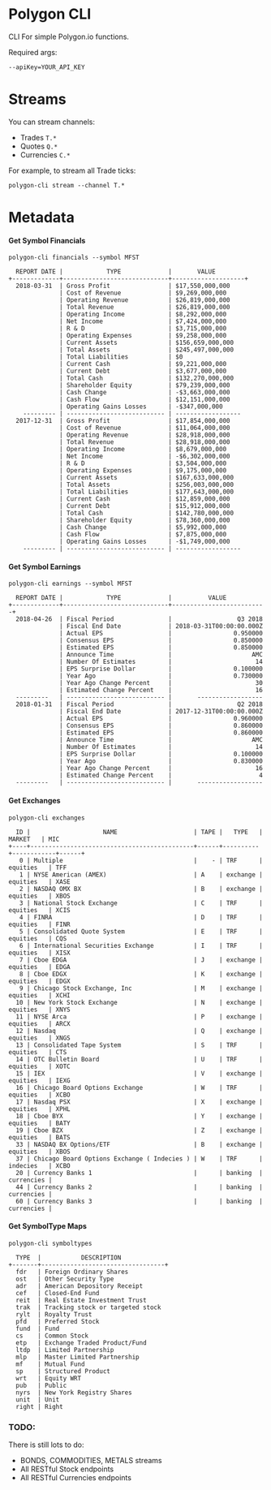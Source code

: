 # Polygon CLI
CLI For simple Polygon.io functions.

Required args:

	--apiKey=YOUR_API_KEY

# Streams
You can stream channels: 
- Trades `T.*`
- Quotes `Q.*`
- Currencies `C.*`

For example, to stream all Trade ticks:
	
	polygon-cli stream --channel T.*

# Metadata 

#### Get Symbol Financials
	
	polygon-cli financials --symbol MFST

	  REPORT DATE |            TYPE             |       VALUE         
	+-------------+-----------------------------+--------------------+
	  2018-03-31  | Gross Profit                | $17,550,000,000     
	              | Cost of Revenue             | $9,269,000,000      
	              | Operating Revenue           | $26,819,000,000     
	              | Total Revenue               | $26,819,000,000     
	              | Operating Income            | $8,292,000,000      
	              | Net Income                  | $7,424,000,000      
	              | R & D                       | $3,715,000,000      
	              | Operating Expenses          | $9,258,000,000      
	              | Current Assets              | $156,659,000,000    
	              | Total Assets                | $245,497,000,000    
	              | Total Liabilities           | $0                  
	              | Current Cash                | $9,221,000,000      
	              | Current Debt                | $3,677,000,000      
	              | Total Cash                  | $132,270,000,000    
	              | Shareholder Equity          | $79,239,000,000     
	              | Cash Change                 | -$3,663,000,000     
	              | Cash Flow                   | $12,151,000,000     
	              | Operating Gains Losses      | -$347,000,000       
	    --------- | --------------------------- | ------------------  
	  2017-12-31  | Gross Profit                | $17,854,000,000     
	              | Cost of Revenue             | $11,064,000,000     
	              | Operating Revenue           | $28,918,000,000     
	              | Total Revenue               | $28,918,000,000     
	              | Operating Income            | $8,679,000,000      
	              | Net Income                  | -$6,302,000,000     
	              | R & D                       | $3,504,000,000      
	              | Operating Expenses          | $9,175,000,000      
	              | Current Assets              | $167,633,000,000    
	              | Total Assets                | $256,003,000,000    
	              | Total Liabilities           | $177,643,000,000    
	              | Current Cash                | $12,859,000,000     
	              | Current Debt                | $15,912,000,000     
	              | Total Cash                  | $142,780,000,000    
	              | Shareholder Equity          | $78,360,000,000     
	              | Cash Change                 | $5,992,000,000      
	              | Cash Flow                   | $7,875,000,000      
	              | Operating Gains Losses      | -$1,749,000,000     
	    --------- | --------------------------- | ------------------  


#### Get Symbol Earnings

	polygon-cli earnings --symbol MFST

	  REPORT DATE |            TYPE             |          VALUE            
	+-------------+-----------------------------+--------------------------+
	  2018-04-26  | Fiscal Period               |                  Q3 2018  
	              | Fiscal End Date             | 2018-03-31T00:00:00.000Z  
	              | Actual EPS                  |                 0.950000  
	              | Consensus EPS               |                 0.850000  
	              | Estimated EPS               |                 0.850000  
	              | Announce Time               |                      AMC  
	              | Number Of Estimates         |                       14  
	              | EPS Surprise Dollar         |                 0.100000  
	              | Year Ago                    |                 0.730000  
	              | Year Ago Change Percent     |                       30  
	              | Estimated Change Percent    |                       16  
	  ---------   | --------------------------- |       ------------------  
	  2018-01-31  | Fiscal Period               |                  Q2 2018  
	              | Fiscal End Date             | 2017-12-31T00:00:00.000Z  
	              | Actual EPS                  |                 0.960000  
	              | Consensus EPS               |                 0.860000  
	              | Estimated EPS               |                 0.860000  
	              | Announce Time               |                      AMC  
	              | Number Of Estimates         |                       14  
	              | EPS Surprise Dollar         |                 0.100000  
	              | Year Ago                    |                 0.830000  
	              | Year Ago Change Percent     |                       16  
	              | Estimated Change Percent    |                        4  
	  ---------   | --------------------------- |       ------------------  



#### Get Exchanges

	polygon-cli exchanges

	  ID |                    NAME                     | TAPE |   TYPE   |   MARKET   | MIC   
	+----+---------------------------------------------+------+----------+------------+------+
	   0 | Multiple                                    |    - | TRF      | equities   | TFF   
	   1 | NYSE American (AMEX)                        | A    | exchange | equities   | XASE  
	   2 | NASDAQ OMX BX                               | B    | exchange | equities   | XBOS  
	   3 | National Stock Exchange                     | C    | TRF      | equities   | XCIS  
	   4 | FINRA                                       | D    | TRF      | equities   | FINR  
	   5 | Consolidated Quote System                   | E    | TRF      | equities   | CQS   
	   6 | International Securities Exchange           | I    | TRF      | equities   | XISX  
	   7 | Cboe EDGA                                   | J    | exchange | equities   | EDGA  
	   8 | Cboe EDGX                                   | K    | exchange | equities   | EDGX  
	   9 | Chicago Stock Exchange, Inc                 | M    | exchange | equities   | XCHI  
	  10 | New York Stock Exchange                     | N    | exchange | equities   | XNYS  
	  11 | NYSE Arca                                   | P    | exchange | equities   | ARCX  
	  12 | Nasdaq                                      | Q    | exchange | equities   | XNGS  
	  13 | Consolidated Tape System                    | S    | TRF      | equities   | CTS   
	  14 | OTC Bulletin Board                          | U    | TRF      | equities   | XOTC  
	  15 | IEX                                         | V    | exchange | equities   | IEXG  
	  16 | Chicago Board Options Exchange              | W    | TRF      | equities   | XCBO  
	  17 | Nasdaq PSX                                  | X    | exchange | equities   | XPHL  
	  18 | Cboe BYX                                    | Y    | exchange | equities   | BATY  
	  19 | Cboe BZX                                    | Z    | exchange | equities   | BATS  
	  33 | NASDAQ BX Options/ETF                       | B    | exchange | equities   | XBOS  
	  37 | Chicago Board Options Exchange ( Indecies ) | W    | TRF      | indecies   | XCBO  
	  20 | Currency Banks 1                            |      | banking  | currencies |       
	  44 | Currency Banks 2                            |      | banking  | currencies |       
	  60 | Currency Banks 3                            |      | banking  | currencies |       





#### Get SymbolType Maps

	polygon-cli symboltypes

	  TYPE  |           DESCRIPTION             
	+-------+----------------------------------+
	  fdr   | Foreign Ordinary Shares           
	  ost   | Other Security Type               
	  adr   | American Depository Receipt       
	  cef   | Closed-End Fund                   
	  reit  | Real Estate Investment Trust      
	  trak  | Tracking stock or targeted stock  
	  rylt  | Royalty Trust                     
	  pfd   | Preferred Stock                   
	  fund  | Fund                              
	  cs    | Common Stock                      
	  etp   | Exchange Traded Product/Fund      
	  ltdp  | Limited Partnership               
	  mlp   | Master Limited Partnership        
	  mf    | Mutual Fund                       
	  sp    | Structured Product                
	  wrt   | Equity WRT                        
	  pub   | Public                            
	  nyrs  | New York Registry Shares          
	  unit  | Unit                              
	  right | Right                             



### TODO:
There is still lots to do:
- BONDS, COMMODITIES, METALS streams
- All RESTful Stock endpoints
- All RESTful Currencies endpoints

